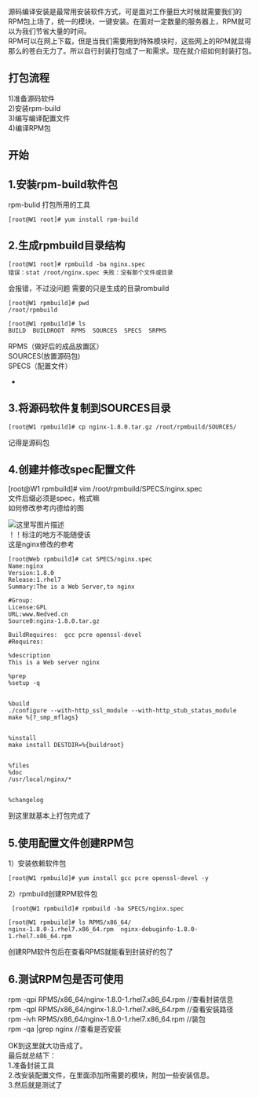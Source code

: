   源码编译安装是最常用安装软件方式，可是面对工作量巨大时候就需要我们的RPM包上场了，统一的模块，一键安装。在面对一定数量的服务器上，RPM就可以为我们节省大量的时间。   
 RPM可以在网上下载，但是当我们需要用到特殊模块时，这些网上的RPM就显得那么的苍白无力了。所以自行封装打包成了一和需求。现在就介绍如何封装打包。

 
## 打包流程

 1)准备源码软件   
 2)安装rpm-build   
 3)编写编译配置文件   
 4)编译RPM包

 
## 开始

 
## 1.安装rpm-build软件包

 rpm-bulid 打包所用的工具

 
```
[root@W1 root]# yum install rpm-build
```
 
## 2.生成rpmbuild目录结构

 
```
[root@W1 root]# rpmbuild -ba nginx.spec
错误：stat /root/nginx.spec 失败：没有那个文件或目录
```
 会报错，不过没问题 需要的只是生成的目录rombuild

 
```
[root@W1 rpmbuild]# pwd
/root/rpmbuild

[root@W1 rpmbuild]# ls
BUILD  BUILDROOT  RPMS  SOURCES  SPECS  SRPMS
```
 RPMS（做好后的成品放置区）   
 SOURCES(放置源码包)   
 SPECS（配置文件）

  -  
## 3.将源码软件复制到SOURCES目录

 
```
[root@W1 rpmbuild]# cp nginx-1.8.0.tar.gz /root/rpmbuild/SOURCES/
```
 记得是源码包

 
## 4.创建并修改spec配置文件

 [root@W1 rpmbuild]# vim /root/rpmbuild/SPECS/nginx.spec   
 文件后缀必须是spec，格式嘛   
 如何修改参考内德给的图

 ![这里写图片描述](https://img-blog.csdn.net/20171116102455373?watermark/2/text/aHR0cDovL2Jsb2cuY3Nkbi5uZXQvTmVkdmVkX0w=/font/5a6L5L2T/fontsize/400/fill/I0JBQkFCMA==/dissolve/70/gravity/SouthEast)   
 ！！标注的地方不能随便该   
 这是nginx修改的参考

 
```
[root@Web rpmbuild]# cat SPECS/nginx.spec 
Name:nginx  
Version:1.8.0   
Release:1.rhel7
Summary:The is a Web Server,to nginx

#Group: 
License:GPL 
URL:www.Nedved.cn   
Source0:nginx-1.8.0.tar.gz  

BuildRequires:  gcc pcre openssl-devel
#Requires:  

%description
This is a Web server nginx 

%prep
%setup -q


%build
./configure --with-http_ssl_module --with-http_stub_status_module
make %{?_smp_mflags}


%install
make install DESTDIR=%{buildroot}


%files
%doc
/usr/local/nginx/*


%changelog
```
 到这里就基本上打包完成了

 
## 5.使用配置文件创建RPM包

 1）安装依赖软件包

 
```
[root@W1 rpmbuild]# yum install gcc pcre openssl-devel -y
```
 2）rpmbuild创建RPM软件包

 
```
 [root@W1 rpmbuild]# rpmbuild -ba SPECS/nginx.spec
```
 
```
[root@W1 rpmbuild]# ls RPMS/x86_64/
nginx-1.8.0-1.rhel7.x86_64.rpm  nginx-debuginfo-1.8.0-1.rhel7.x86_64.rpm
```
 创建RPM软件包后在查看RPMS就能看到封装好的包了

 
## 6.测试RPM包是否可使用

 rpm -qpi RPMS/x86_64/nginx-1.8.0-1.rhel7.x86_64.rpm //查看封装信息   
 rpm -qpl RPMS/x86_64/nginx-1.8.0-1.rhel7.x86_64.rpm //查看安装路径   
 rpm -ivh RPMS/x86_64/nginx-1.8.0-1.rhel7.x86_64.rpm //装包   
 rpm -qa |grep nginx //查看是否安装

 OK到这里就大功告成了。   
 最后就总结下：   
 1.准备封装工具   
 2.改安装配置文件，在里面添加所需要的模块，附加一些安装信息。   
 3.然后就是测试了

   
  
